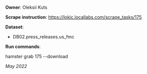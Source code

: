 **Owner**: Oleksii Kuts

**Scrape instruction**: https://lokic.locallabs.com/scrape_tasks/175

**Dataset**:

- DB02.press_releases.us_fmc

**Run commands**:

hamster grab 175 --download

_May 2022_
